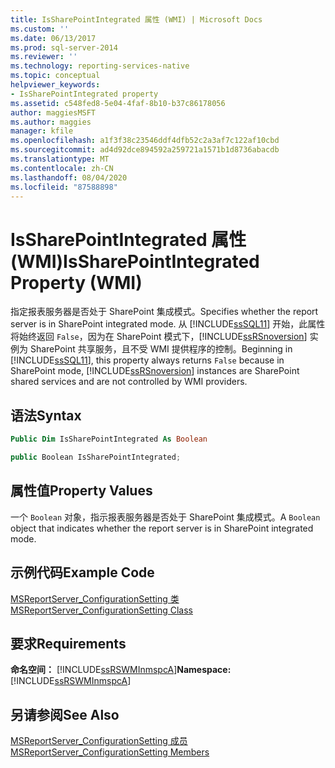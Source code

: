 ```yaml
---
title: IsSharePointIntegrated 属性 (WMI) | Microsoft Docs
ms.custom: ''
ms.date: 06/13/2017
ms.prod: sql-server-2014
ms.reviewer: ''
ms.technology: reporting-services-native
ms.topic: conceptual
helpviewer_keywords:
- IsSharePointIntegrated property
ms.assetid: c548fed8-5e04-4faf-8b10-b37c86178056
author: maggiesMSFT
ms.author: maggies
manager: kfile
ms.openlocfilehash: a1f3f38c23546ddf4dfb52c2a3af7c122af10cbd
ms.sourcegitcommit: ad4d92dce894592a259721a1571b1d8736abacdb
ms.translationtype: MT
ms.contentlocale: zh-CN
ms.lasthandoff: 08/04/2020
ms.locfileid: "87588898"
---
```

# <a name="issharepointintegrated-property-wmi"></a><span data-ttu-id="3da4d-102">IsSharePointIntegrated 属性 (WMI)</span><span class="sxs-lookup"><span data-stu-id="3da4d-102">IsSharePointIntegrated Property (WMI)</span></span>
  <span data-ttu-id="3da4d-103">指定报表服务器是否处于 SharePoint 集成模式。</span><span class="sxs-lookup"><span data-stu-id="3da4d-103">Specifies whether the report server is in SharePoint integrated mode.</span></span> <span data-ttu-id="3da4d-104">从 [!INCLUDE[ssSQL11](../../includes/sssql11-md.md)] 开始，此属性将始终返回 `False`，因为在 SharePoint 模式下，[!INCLUDE[ssRSnoversion](../../includes/ssrsnoversion-md.md)] 实例为 SharePoint 共享服务，且不受 WMI 提供程序的控制。</span><span class="sxs-lookup"><span data-stu-id="3da4d-104">Beginning in [!INCLUDE[ssSQL11](../../includes/sssql11-md.md)], this property always returns `False` because in SharePoint mode, [!INCLUDE[ssRSnoversion](../../includes/ssrsnoversion-md.md)] instances are SharePoint shared services and are not controlled by WMI providers.</span></span>  
  
## <a name="syntax"></a><span data-ttu-id="3da4d-105">语法</span><span class="sxs-lookup"><span data-stu-id="3da4d-105">Syntax</span></span>  
  
```vb  
Public Dim IsSharePointIntegrated As Boolean  
```  
  
```csharp  
public Boolean IsSharePointIntegrated;  
```  
  
## <a name="property-values"></a><span data-ttu-id="3da4d-106">属性值</span><span class="sxs-lookup"><span data-stu-id="3da4d-106">Property Values</span></span>  
 <span data-ttu-id="3da4d-107">一个 `Boolean` 对象，指示报表服务器是否处于 SharePoint 集成模式。</span><span class="sxs-lookup"><span data-stu-id="3da4d-107">A `Boolean` object that indicates whether the report server is in SharePoint integrated mode.</span></span>  
  
## <a name="example-code"></a><span data-ttu-id="3da4d-108">示例代码</span><span class="sxs-lookup"><span data-stu-id="3da4d-108">Example Code</span></span>  
 [<span data-ttu-id="3da4d-109">MSReportServer_ConfigurationSetting 类</span><span class="sxs-lookup"><span data-stu-id="3da4d-109">MSReportServer_ConfigurationSetting Class</span></span>](msreportserver-configurationsetting-class.md)  
  
## <a name="requirements"></a><span data-ttu-id="3da4d-110">要求</span><span class="sxs-lookup"><span data-stu-id="3da4d-110">Requirements</span></span>  
 <span data-ttu-id="3da4d-111">**命名空间：** [!INCLUDE[ssRSWMInmspcA](../../includes/ssrswminmspca-md.md)]</span><span class="sxs-lookup"><span data-stu-id="3da4d-111">**Namespace:** [!INCLUDE[ssRSWMInmspcA](../../includes/ssrswminmspca-md.md)]</span></span>  
  
## <a name="see-also"></a><span data-ttu-id="3da4d-112">另请参阅</span><span class="sxs-lookup"><span data-stu-id="3da4d-112">See Also</span></span>  
 [<span data-ttu-id="3da4d-113">MSReportServer_ConfigurationSetting 成员</span><span class="sxs-lookup"><span data-stu-id="3da4d-113">MSReportServer_ConfigurationSetting Members</span></span>](msreportserver-configurationsetting-members.md)  
  
  
